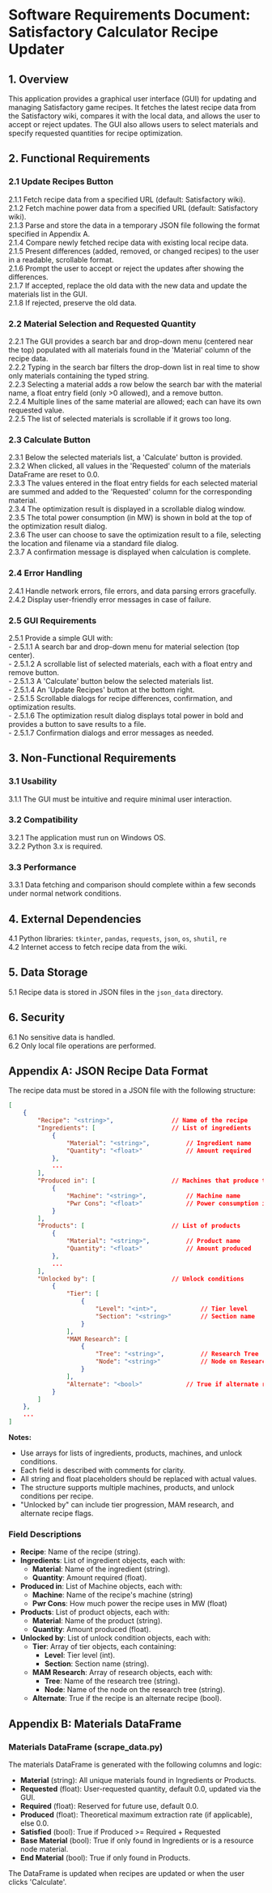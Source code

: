 # Software Requirements Document: Satisfactory Calculator Recipe Updater

## 1. Overview

This application provides a graphical user interface (GUI) for updating and managing Satisfactory game recipes. It fetches the latest recipe data from the Satisfactory wiki, compares it with the local data, and allows the user to accept or reject updates. The GUI also allows users to select materials and specify requested quantities for recipe optimization.

## 2. Functional Requirements

### 2.1 Update Recipes Button

2.1.1 Fetch recipe data from a specified URL (default: Satisfactory wiki).  
2.1.2 Fetch machine power data from a specified URL (default: Satisfactory wiki).  
2.1.3 Parse and store the data in a temporary JSON file following the format specified in Appendix A.  
2.1.4 Compare newly fetched recipe data with existing local recipe data.  
2.1.5 Present differences (added, removed, or changed recipes) to the user in a readable, scrollable format.  
2.1.6 Prompt the user to accept or reject the updates after showing the differences.  
2.1.7 If accepted, replace the old data with the new data and update the materials list in the GUI.  
2.1.8 If rejected, preserve the old data. 

### 2.2 Material Selection and Requested Quantity

2.2.1 The GUI provides a search bar and drop-down menu (centered near the top) populated with all materials found in the 'Material' column of the recipe data.  
2.2.2 Typing in the search bar filters the drop-down list in real time to show only materials containing the typed string.  
2.2.3 Selecting a material adds a row below the search bar with the material name, a float entry field (only >0 allowed), and a remove button.  
2.2.4 Multiple lines of the same material are allowed; each can have its own requested value.  
2.2.5 The list of selected materials is scrollable if it grows too long.  

### 2.3 Calculate Button

2.3.1 Below the selected materials list, a 'Calculate' button is provided.  
2.3.2 When clicked, all values in the 'Requested' column of the materials DataFrame are reset to 0.0.  
2.3.3 The values entered in the float entry fields for each selected material are summed and added to the 'Requested' column for the corresponding material.  
2.3.4 The optimization result is displayed in a scrollable dialog window.  
2.3.5 The total power consumption (in MW) is shown in bold at the top of the optimization result dialog.  
2.3.6 The user can choose to save the optimization result to a file, selecting the location and filename via a standard file dialog.  
2.3.7 A confirmation message is displayed when calculation is complete.  

### 2.4 Error Handling

2.4.1 Handle network errors, file errors, and data parsing errors gracefully.  
2.4.2 Display user-friendly error messages in case of failure.  

### 2.5 GUI Requirements

2.5.1 Provide a simple GUI with:  
	- 2.5.1.1 A search bar and drop-down menu for material selection (top center).  
	- 2.5.1.2 A scrollable list of selected materials, each with a float entry and remove button.  
	- 2.5.1.3 A 'Calculate' button below the selected materials list.  
	- 2.5.1.4 An 'Update Recipes' button at the bottom right.  
	- 2.5.1.5 Scrollable dialogs for recipe differences, confirmation, and optimization results.  
	- 2.5.1.6 The optimization result dialog displays total power in bold and provides a button to save results to a file.  
	- 2.5.1.7 Confirmation dialogs and error messages as needed.  

## 3. Non-Functional Requirements

### 3.1 Usability

3.1.1 The GUI must be intuitive and require minimal user interaction.  

### 3.2 Compatibility

3.2.1 The application must run on Windows OS.  
3.2.2 Python 3.x is required.  

### 3.3 Performance

3.3.1 Data fetching and comparison should complete within a few seconds under normal network conditions.  

## 4. External Dependencies

4.1 Python libraries: `tkinter`, `pandas`, `requests`, `json`, `os`, `shutil`, `re`  
4.2 Internet access to fetch recipe data from the wiki.  

## 5. Data Storage

5.1 Recipe data is stored in JSON files in the `json_data` directory.  

## 6. Security

6.1 No sensitive data is handled.  
6.2 Only local file operations are performed.  

## Appendix A: JSON Recipe Data Format

The recipe data must be stored in a JSON file with the following structure:

```json
[
	{
		"Recipe": "<string>",                // Name of the recipe
		"Ingredients": [                     // List of ingredients
			{
				"Material": "<string>",          // Ingredient name
				"Quantity": "<float>"            // Amount required
			},
			...
		],
		"Produced in": [                     // Machines that produce this recipe
			{
				"Machine": "<string>",           // Machine name
				"Pwr Cons": "<float>"            // Power consumption in MW
			}
		],
		"Products": [                        // List of products
			{
				"Material": "<string>",          // Product name
				"Quantity": "<float>"            // Amount produced
			},
			...
		],
		"Unlocked by": [                     // Unlock conditions
			{
				"Tier": [
					{
						"Level": "<int>",            // Tier level
						"Section": "<string>"        // Section name
					}
				],
				"MAM Research": [
					{
						"Tree": "<string>",          // Research Tree
						"Node": "<string>"        	 // Node on Research Tree
					}
				],
				"Alternate": "<bool>"            // True if alternate recipe
			}
		]
	},
	...
]
```

**Notes:**
- Use arrays for lists of ingredients, products, machines, and unlock conditions.
- Each field is described with comments for clarity.
- All string and float placeholders should be replaced with actual values.
- The structure supports multiple machines, products, and unlock conditions per recipe.
- "Unlocked by" can include tier progression, MAM research, and alternate recipe flags.

### Field Descriptions

- **Recipe**: Name of the recipe (string).
- **Ingredients**: List of ingredient objects, each with:
	- **Material**: Name of the ingredient (string).
	- **Quantity**: Amount required (float).
- **Produced in**: List of Machine objects, each with:
    - **Machine**: Name of the recipe's machine (string)
    - **Pwr Cons**: How much power the recipe uses in MW (float)
- **Products**: List of product objects, each with:
	- **Material**: Name of the product (string).
	- **Quantity**: Amount produced (float).
- **Unlocked by**: List of unlock condition objects, each with:
	- **Tier**: Array of tier objects, each containing:
		- **Level**: Tier level (int).
		- **Section**: Section name (string).
	- **MAM Research**: Array of research objects, each with:
		- **Tree**: Name of the research tree (string).
		- **Node**: Name of the node on the research tree (string).
	- **Alternate**: True if the recipe is an alternate recipe (bool).

## Appendix B: Materials DataFrame

### Materials DataFrame (scrape_data.py)

The materials DataFrame is generated with the following columns and logic:

- **Material** (string): All unique materials found in Ingredients or Products.
- **Requested** (float): User-requested quantity, default 0.0, updated via the GUI.
- **Required** (float): Reserved for future use, default 0.0.
- **Produced** (float): Theoretical maximum extraction rate (if applicable), else 0.0.
- **Satisfied** (bool): True if Produced >= Required + Requested
- **Base Material** (bool): True if only found in Ingredients or is a resource node material.
- **End Material** (bool): True if only found in Products.

The DataFrame is updated when recipes are updated or when the user clicks 'Calculate'.
